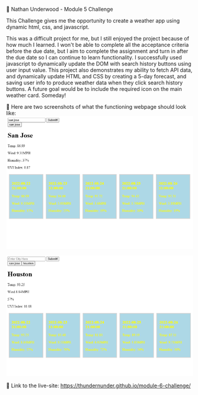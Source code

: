 👦 Nathan Underwood - Module 5 Challenge

This Challenge gives me the opportunity to create a weather app using dynamic html, css, and javascript.

This was a difficult project for me, but I still enjoyed the project because of how much I learned. I won't be able to complete all the acceptance criteria before the due date, but I aim to complete the assignment and turn in after the due date so I can continue to learn functionality. I successfully used javascript to dynamically update the DOM with search history buttons using user input value. This project also demonstrates my ability to fetch API data, and dynamically update HTML and CSS by creating a 5-day forecast, and saving user info to produce weather data when they click search history buttons. A future goal would be to include the required icon on the main weather card. Someday!

📼 Here are two screenshots of what the functioning webpage should look like: <img src= "https://github.com/thundernunder/module-6-challenge/blob/main/Assets/images/weather-screenshot-1.png" alt="Weater App 1">

<img src= "https://github.com/thundernunder/module-6-challenge/blob/main/Assets/images/weather-screenshot-2.png" alt="Weater App 2">


🔗 Link to the live-site: https://thundernunder.github.io/module-6-challenge/